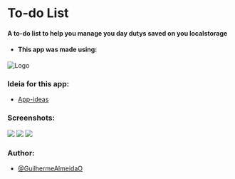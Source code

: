 
# To-do List

####    A to-do list to help you manage you day dutys saved on you localstorage

- #### This app was made using:
![Logo](https://skillicons.dev/icons?i=react,typescript,sass,bootstrap)


### Ideia for this app:

 - [App-ideas](https://github.com/florinpop17/app-ideas/tree/master)

### Screenshots:

<div>
 <img src="https://github.com/user-attachments/assets/0aed2353-3041-45c4-8457-f8674e9bbc42"/>
 <img src="https://github.com/user-attachments/assets/f81fcd71-afe8-445d-93a9-fc75b6b1d310"/>
 <img src="https://github.com/user-attachments/assets/c5e9a435-d182-4321-9359-02c87476f419"/>
</div>

### Author:

- [@GuilhermeAlmeidaO](https://www.github.com/guilhermealmeidao)
